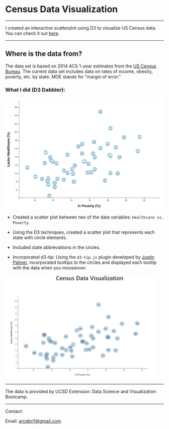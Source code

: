 # Census Data Visualization

- - -

I created an interactive scatterplot using D3 to visualize US Census data. You can check it out [here](https://arcebri1.github.io/USCensusVisual/).

- - -

## Where is the data from?

The data set is based on 2014 ACS 1-year estimates from the [US Census Bureau](https://data.census.gov/cedsci/). The current data set includes data on rates of income, obesity, poverty, etc. by state. MOE stands for "margin of error."

### What I did (D3 Dabbler):

![](Images/4-scatter.jpg)

* Created a scatter plot between two of the data variables: `Healthcare vs. Poverty`.

* Using the D3 techniques, created a scatter plot that represents each state with circle elements.

* Included state abbreviations in the circles.

* Incorporated d3-tip: Using the `d3-tip.js` plugin developed by [Justin Palmer](https://github.com/Caged), incorporated tooltips to the circles and displayed each tooltip with the data when you mouseover.

![](Images/8-tooltip.gif)
- - -

The data is provided by UCSD Extension: Data Science and Visualization Bootcamp.

- - -

Contact:

Email: arcebri1@gmail.com